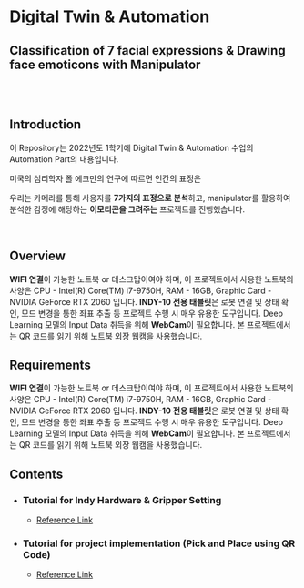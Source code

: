 

# Digital Twin & Automation
## Classification of 7 facial expressions & Drawing face emoticons with Manipulator

<br/><br/>
## Introduction
이 Repository는 2022년도 1학기에 Digital Twin & Automation 수업의 Automation Part의 내용입니다.



미국의 심리학자 폴 에크만의 연구에 따르면 인간의 표정은 



우리는 카메라를 통해 사용자를 **7가지의 표정으로 분석**하고, manipulator를 활용하여 분석한 감정에 해당하는 **이모티콘을 그려주는** 프로젝트를 진행했습니다.

<br/>

## Overview

**WIFI 연결**이 가능한 노트북 or 데스크탑이여야 하며, 이 프로젝트에서 사용한 노트북의 사양은 CPU - Intel(R) Core(TM) i7-9750H, RAM - 16GB, Graphic Card - NVIDIA GeForce RTX 2060 입니다.
**INDY-10 전용 태블릿**은 로봇 연결 및 상태 확인, 모드 변경을 통한 좌표 추출 등 프로젝트 수행 시 매우 유용한 도구입니다.
Deep Learning 모델의 Input Data 취득을 위해 **WebCam**이 필요합니다. 본 프로젝트에서는 QR 코드를 읽기 위해 노트북 외장 웹캠을 사용했습니다.
<br/>

## Requirements
**WIFI 연결**이 가능한 노트북 or 데스크탑이여야 하며, 이 프로젝트에서 사용한 노트북의 사양은 CPU - Intel(R) Core(TM) i7-9750H, RAM - 16GB, Graphic Card - NVIDIA GeForce RTX 2060 입니다.
**INDY-10 전용 태블릿**은 로봇 연결 및 상태 확인, 모드 변경을 통한 좌표 추출 등 프로젝트 수행 시 매우 유용한 도구입니다.
Deep Learning 모델의 Input Data 취득을 위해 **WebCam**이 필요합니다. 본 프로젝트에서는 QR 코드를 읽기 위해 노트북 외장 웹캠을 사용했습니다.
<br/>
## Contents
* ### Tutorial for Indy Hardware & Gripper Setting
  * [Reference Link](https://github.com/Yjinsu/Digital_Twin_and_Automation/blob/main/Project%232/md_files/Tutorial%20-%20Manipulator%20INDY-10%20%26%20Gripper%20VGC10.md)


* ### Tutorial for project implementation (Pick and Place using QR Code)
  * [Reference Link](https://github.com/Yjinsu/Digital_Twin_and_Automation/blob/main/Project%232/md_files/Tutorial%20-%20%EC%9A%B0%ED%8E%B8%20%EB%B6%84%EB%A5%98%20%EA%B3%B5%EC%A0%95%20(Pick%20%26%20Place%20using%20QR%20Code).md)


